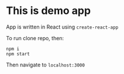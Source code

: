 # This is demo app

App is written in React using `create-react-app`

To run clone repo, then:

```
npm i
npm start
```

Then navigate to `localhost:3000`
